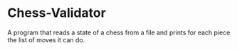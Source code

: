 # Chess-Validator
A program that reads a state of a chess from a file and prints for each piece the list of moves it can do.
